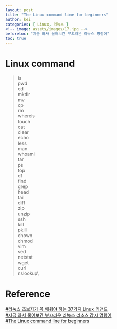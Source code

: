 ```yaml
---
layout: post
title: "The Linux command line for beginners"
author: kei
categories: [ Linux, 리눅스 ]
<!-- image: assets/images/17.jpg -->
beforetoc: "지금 와서 물어보긴 부끄러운 리눅스 명령어"
toc: true
---
```

# Linux command
> ls\
> pwd\
> cd\
> mkdir\
> mv\
> cp\
> rm\
> whereis\
> touch\
> cat\
> clear\
> echo\
> less\
> man\
> whoami\
> tar\
> ps\
> top\
> df\
> find\
> grep\
> head\
> tail\
> diff\
> zip\
> unzip\
> ssh\
> kill\
> pkill\
> chown\
> chmod\
> vim\
> sed\
> netstat\
> wget\
> curl\
> nslookup\

# Reference
<a href="https://blog.yulisys.com/m/75">#리눅스 초보자가 꼭 배워야 하는 37가지 Linux 커맨드</a>\
<a href="https://regatta.tistory.com/8">#지금 와서 물어보긴 부끄러운 리눅스 리소스 감시 명령어</a>\
<a href="https://ubuntu.com/tutorials/command-line-for-beginners#1-overview">#The Linux command line for beginners</a>
